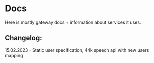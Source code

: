 # Docs

Here is mostly gateway docs + information about services it uses.

## Changelog:

15.02.2023 - Static user specification, 44k speech api with new users mapping
